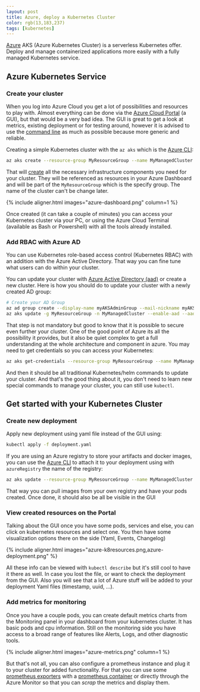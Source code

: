 ```yaml
---
layout: post
title: Azure, deploy a Kubernetes Cluster
color: rgb(13,183,237)
tags: [kubernetes]
---
```



[Azure](https://azure.microsoft.com/en-us/services/kubernetes-service/#overview) AKS (Azure Kubernetes Cluster) is a serverless Kubernetes offer.
Deploy and manage containerized applications more easily with a fully managed Kubernetes service. 

## Azure Kubernetes Service

### Create your cluster

When you log into Azure Cloud you get a lot of possibilities and resources to play with.
Almost everything can be done via the [Azure Cloud Portal](https://portal.azure.com) (a GUI), but that would be a very bad idea.
The GUI is great to get a look at metrics, existing deployment or for testing around, 
however it is advised to use the [command line](https://docs.microsoft.com/en-us/azure/aks/azure-ad-integration-cli) as much as possible because more generic and reliable.

Creating a simple Kubernetes cluster with the `az aks` which is the [Azure CLI](https://docs.microsoft.com/en-us/cli/azure/aks?view=azure-cli-latest#az_aks_create):

```bash
az aks create --resource-group MyResourceGroup --name MyManagedCluster --node-count 2
```

That will [create](https://docs.microsoft.com/en-us/azure/aks/kubernetes-walkthrough) all the necessary infrastructure components you need for your cluster.
They will be referenced as resources in your Azure Dashboard and will be part of the `MyResourceGroup` which is the specify group.
The name of the cluster can't be change later.

{% include aligner.html images="azure-dashboard.png" column=1 %}

Once created (it can take a couple of minutes) you can access your Kubernetes cluster via your PC,
or using the Azure Cloud Terminal (available as Bash or Powershell) with all the tools already installed.


### Add RBAC with Azure AD

You can use Kubernetes role-based access control (Kubernetes RBAC) with an addition with the Azure Active Directory.
That way you can fine tune what users can do within your cluster.

You can update your cluster with [Azure Active Directory (aad)](https://docs.microsoft.com/en-us/azure/aks/managed-aad) or create a new cluster. 
Here is how you should do to update your cluster with a newly created AD group:

```bash
# Create your AD Group
az ad group create --display-name myAKSAdminGroup --mail-nickname myAKSAdminGroup
az aks update -g MyResourceGroup -n MyManagedCluster --enable-aad --aad-admin-group-object-ids <id-1>
``` 

That step is not mandatory but good to know that it is possible to secure even further your cluster.
One of the good point of Azure its all the possibility it provides, 
but it also be quiet complex to get a full understanding at the whole architecture and component in azure.
You may need to get credentials so you can access your Kubernetes:

```bash
az aks get-credentials --resource-group MyResourceGroup --name MyManagedCluster
```

And then it should be all traditional Kubernetes/helm commands to update your cluster.
And that's the good thing about it, you don't need to learn new special commands to manage your cluster,
you can still use `kubectl`.

## Get started with your Kubernetes Cluster

### Create new deployment

Apply new deployment using yaml file instead of the GUI using:

```bash
kubectl apply -f deployment.yaml
```

If you are using an Azure registry to store your artifacts and docker images, you can use the [Azure CLI](https://docs.microsoft.com/en-us/cli/azure/ad?view=azure-cli-latest) 
to attach it to your deployment using with `azureRegistry` the name of the registry:

```bash
az aks update --resource-group MyResourceGroup --name MyManagedCluster --attach-acr registryAzure
```

That way you can pull images from your own registry and have your pods created.
Once done, it should also be all be visible in the GUI

### View created resources on the Portal 

Talking about the GUI once you have some pods, services and else, you can click on kubernetes resources and select one.
You then have some visualization options there on the side (Yaml, Events, Changelog)

{% include aligner.html images="azure-k8resources.png,azure-deployment.png"  %}

All these info can be viewed with `kubectl describe` but it's still cool to have it there as well.
In case you lost the file, or want to check the deployment from the GUI.
Also you will see that a lot of Azure stuff will be added to your deployment Yaml files (timestamp, uuid, ...).


### Add metrics for monitoring

Once you have a couple pods, you can create default metrics charts from the Monitoring panel in your dashboard from your kubernetes cluster.
It has basic pods and cpu information.
Still on the monitoring side you have access to a broad range of features like Alerts, Logs, and other diagnostic tools.

{% include aligner.html images="azure-metrics.png" column=1 %}

But that's not all, you can also configure a prometheus instance and plug it to your cluster for added functionality.
For that you can use some [prometheus exporters](https://prometheus.io/docs/instrumenting/exporters/) with a [prometheus container](https://docs.microsoft.com/en-us/azure/azure-monitor/insights/container-insights-prometheus-integration)
or directly through the Azure Monitor so that you can _scrap_ the metrics and display them.
